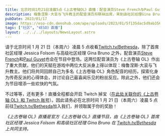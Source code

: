 ```yaml
---
title: 北京时间1月21日凌晨5点《上古卷轴OL》直播：配音演员Steve French与Paul Guyet
description: 梅鲁涅斯·大衮与飞升教主的配音演员将联袂出席，来到由社区经理Gina Bruno和Jessica Folsom主持的节目中做客！
pubDate: 2023/01/17
image: https://eso-cdn.denohub.com/ape/uploads/2023/01/5f135dac5d9ab356c7aca67374b920bf.jpg
tags: ["社区", "《ESO》直播"]
layout: ../../../layouts/NewsLayout.astro
---
```


请于北京时间 1 月 21 日（本周六）凌晨 5 点收看[Twitch.tv/Bethesda](https://www.twitch.tv/Bethesda)，除了首席社区经理 Jessica
Folsom 与高级社区经理 Gina
Bruno 之外，配音演员[Steve French](https://twitter.com/stevefrenchvo)和[Paul Guyet](https://twitter.com/guido_paparazzi)也会在节目中登场。这两位配音演员为《上古卷轴 OL》作出了重大贡献，他们的天赋在游戏中两位大反派身上得以体现：梅鲁涅斯·大衮与飞升教主。他们将共同回顾自己为多名《上古卷轴 OL》角色配音的经历，探索化身为传奇反派的心得体会，并讨论自己最喜闻乐见的粉丝反应。除此之外，他们还会为节目增添一些欢快的气氛。

不过等等，还有更多！直播全程都会开启 Twitch 掉宝（[在此处关联你的《上古卷轴 OL》和 Twitch 账号](https://help-zh-cn.elderscrollsonline.com/app/answers/detail/a_id/56542)）。因此请务必在北京时间 1 月 21 日（本周六）凌晨 5 点前往[Twitch.tv/Bethesda](https://www.twitch.tv/Bethesda)加入我们，并领取属于你的奖励！

_《上古卷轴 OL》直播是官方《上古卷轴 OL》直播节目，由《上古卷轴 OL》首席社区经理 Jessica Folsom 和高级社区经理 Gina Bruno 在_
[_Twitch.tv/Bethesda_](https://www.twitch.tv/bethesda) _上共同主持。_

